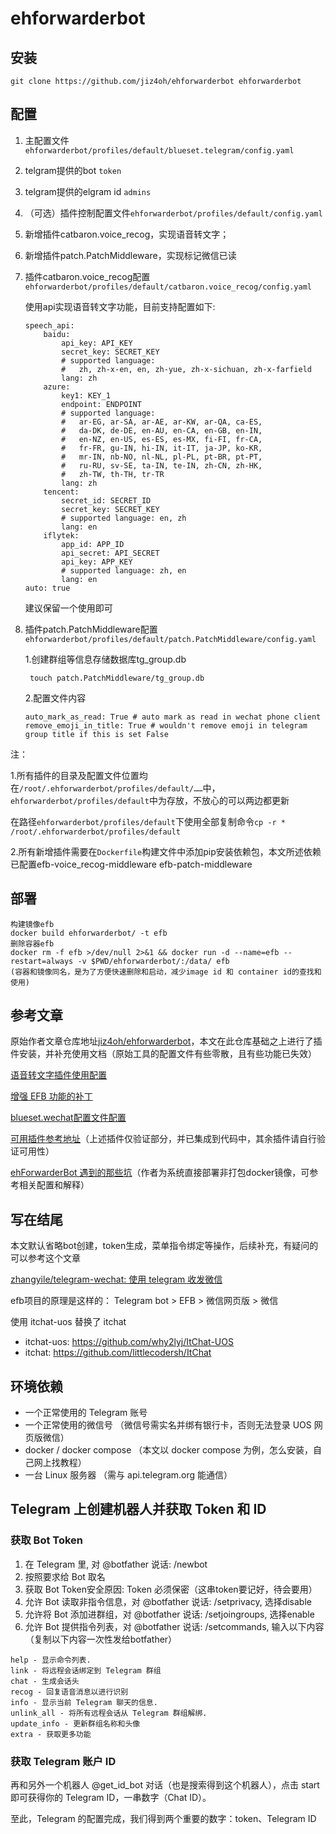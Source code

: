 # ehforwarderbot

## 安装

```console
git clone https://github.com/jiz4oh/ehforwarderbot ehforwarderbot
```

## 配置

1.  主配置文件`ehforwarderbot/profiles/default/blueset.telegram/config.yaml`
   1. telgram提供的bot `token`
   2. telgram提供的elgram id `admins`

2.  （可选）插件控制配置文件`ehforwarderbot/profiles/default/config.yaml`

   1. 新增插件catbaron.voice_recog，实现语音转文字；
   2. 新增插件patch.PatchMiddleware，实现标记微信已读

3. 插件catbaron.voice_recog配置`ehforwarderbot/profiles/default/catbaron.voice_recog/config.yaml`

   使用api实现语音转文字功能，目前支持配置如下:

   ```
   speech_api:
       baidu:
           api_key: API_KEY
           secret_key: SECRET_KEY
           # supported language:
           #   zh, zh-x-en, en, zh-yue, zh-x-sichuan, zh-x-farfield
           lang: zh
       azure:
           key1: KEY_1
           endpoint: ENDPOINT
           # supported language:
           #   ar-EG, ar-SA, ar-AE, ar-KW, ar-QA, ca-ES,
           #   da-DK, de-DE, en-AU, en-CA, en-GB, en-IN,
           #   en-NZ, en-US, es-ES, es-MX, fi-FI, fr-CA,
           #   fr-FR, gu-IN, hi-IN, it-IT, ja-JP, ko-KR,
           #   mr-IN, nb-NO, nl-NL, pl-PL, pt-BR, pt-PT,
           #   ru-RU, sv-SE, ta-IN, te-IN, zh-CN, zh-HK,
           #   zh-TW, th-TH, tr-TR
           lang: zh
       tencent:
           secret_id: SECRET_ID
           secret_key: SECRET_KEY
           # supported language: en, zh
           lang: en
       iflytek:
           app_id: APP_ID
           api_secret: API_SECRET
           api_key: APP_KEY
           # supported language: zh, en
           lang: en
   auto: true
   ```

   建议保留一个使用即可

4. 插件patch.PatchMiddleware配置`ehforwarderbot/profiles/default/patch.PatchMiddleware/config.yaml`

   1.创建群组等信息存储数据库tg_group.db

   ``` touch patch.PatchMiddleware/tg_group.db```

   2.配置文件内容

   ``````
   auto_mark_as_read: True # auto mark as read in wechat phone client
   remove_emoji_in_title: True # wouldn't remove emoji in telegram group title if this is set False
   ``````

注：

1.所有插件的目录及配置文件位置均在`/root/.ehforwarderbot/profiles/default/……`中，`ehforwarderbot/profiles/default`中为存放，不放心的可以两边都更新

在路径`ehforwarderbot/profiles/default`下使用全部复制命令`cp -r * /root/.ehforwarderbot/profiles/default`

2.所有新增插件需要在`Dockerfile`构建文件中添加pip安装依赖包，本文所述依赖已配置efb-voice_recog-middleware efb-patch-middleware

## 部署

```console
构建镜像efb
docker build ehforwarderbot/ -t efb
删除容器efb
docker rm -f efb >/dev/null 2>&1 && docker run -d --name=efb --restart=always -v $PWD/ehforwarderbot/:/data/ efb
(容器和镜像同名，是为了方便快速删除和启动，减少image id 和 container id的查找和使用)
```

## 参考文章

原始作者文章仓库地址[jiz4oh/ehforwarderbot](https://github.com/jiz4oh/ehforwarderbot)，本文在此仓库基础之上进行了插件安装，并补充使用文档（原始工具的配置文件有些零散，且有些功能已失效）

[语音转文字插件使用配置](https://github.com/catbaron0/efb-voice_recog-middleware)

[增强 EFB 功能的补丁](https://github.com/ehForwarderBot/efb-patch-middleware)

[blueset.wechat配置文件配置](https://github.com/ehForwarderBot/efb-wechat-slave?tab=readme-ov-file#实验功能)

[可用插件参考地址](https://github.com/ehForwarderBot/ehForwarderBot/wiki/Modules-Repository)（上述插件仅验证部分，并已集成到代码中，其余插件请自行验证可用性）

[ehForwarderBot 遇到的那些坑](https://blog.shzxm.com/2020/12/31/efb/)（作者为系统直接部署非打包docker镜像，可参考相关配置和解释）

## 写在结尾

本文默认省略bot创建，token生成，菜单指令绑定等操作，后续补充，有疑问的可以参考这个文章

[zhangyile/telegram-wechat: 使用 telegram 收发微信 ](https://github.com/zhangyile/telegram-wechat)



efb项目的原理是这样的：
Telegram bot > EFB > 微信网页版 > 微信

使用 itchat-uos 替换了 itchat

- itchat-uos: https://github.com/why2lyj/ItChat-UOS
- itchat: https://github.com/littlecodersh/ItChat

## 环境依赖

- 一个正常使用的 Telegram 账号
- 一个正常使用的微信号 （微信号需实名并绑有银行卡，否则无法登录 UOS 网页版微信）
- docker / docker compose （本文以 docker compose 为例，怎么安装，自己网上找教程）
- 一台 Linux 服务器 （需与 api.telegram.org 能通信）

## Telegram 上创建机器人并获取 Token 和 ID

### 获取 Bot Token

1. 在 Telegram 里, 对 @botfather 说话: /newbot
2. 按照要求给 Bot 取名
3. 获取 Bot Token安全原因: Token 必须保密（这串token要记好，待会要用）
4. 允许 Bot 读取非指令信息，对 @botfather 说话: /setprivacy, 选择disable
5. 允许将 Bot 添加进群组，对 @botfather 说话: /setjoingroups, 选择enable
6. 允许 Bot 提供指令列表，对 @botfather 说话: /setcommands, 输入以下内容 （复制以下内容一次性发给botfather）

```
help - 显示命令列表.
link - 将远程会话绑定到 Telegram 群组
chat - 生成会话头
recog - 回复语音消息以进行识别
info - 显示当前 Telegram 聊天的信息.
unlink_all - 将所有远程会话从 Telegram 群组解绑.
update_info - 更新群组名称和头像
extra - 获取更多功能
```

### 获取 Telegram 账户 ID

再和另外一个机器人 @get_id_bot 对话（也是搜索得到这个机器人），点击 start 即可获得你的 Telegram ID，一串数字（Chat ID）。

至此，Telegram 的配置完成，我们得到两个重要的数字：token、Telegram ID
